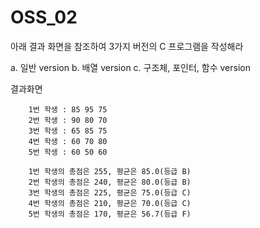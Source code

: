 # OSS_02

아래 결과 화면을 참조하여 3가지 버전의 C 프로그램을 작성해라

a. 일반 version
b. 배열 version
c. 구조체, 포인터, 함수 version

결과화면

        1번 학생 : 85 95 75
        2번 학생 : 90 80 70
        3번 학생 : 65 85 75
        4번 학생 : 60 70 80
        5번 학생 : 60 50 60

        1번 학생의 총점은 255, 평균은 85.0(등급 B)
        2번 학생의 총점은 240, 평균은 80.0(등급 B)
        3번 학생의 총점은 225, 평균은 75.0(등급 C)
        4번 학생의 총점은 210, 평균은 70.0(등급 C)
        5번 학생의 총점은 170, 평균은 56.7(등급 F)
